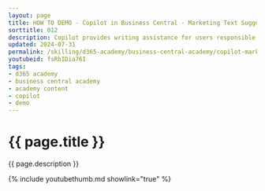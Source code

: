 ```yaml
---
layout: page
title: HOW TO DEMO - Copilot in Business Central - Marketing Text Suggestions
sorttitle: 012
description: Copilot provides writing assistance for users responsible for authoring marketing text (also known as copy) on items in Business Central. This feature is known as marketing text suggestions. The marketing text suggestions feature provides writing assistance for users responsible for authoring marketing text (also known as copy) on items in Business Central.
updated: 2024-07-31
permalink: /skilling/d365-academy/business-central-academy/copilot-marketingtext
youtubeid: fsRbIDia76I
tags: 
- d365 academy
- business central academy
- academy content
- copilot
- demo
---
```


# {{ page.title }}

{{ page.description }}

{% include youtubethumb.md showlink="true" %}
